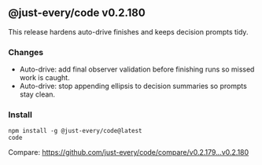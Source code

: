 ## @just-every/code v0.2.180

This release hardens auto-drive finishes and keeps decision prompts tidy.

### Changes

- Auto-drive: add final observer validation before finishing runs so missed work is caught.
- Auto-drive: stop appending ellipsis to decision summaries so prompts stay clean.

### Install

```
npm install -g @just-every/code@latest
code
```

Compare: https://github.com/just-every/code/compare/v0.2.179...v0.2.180
